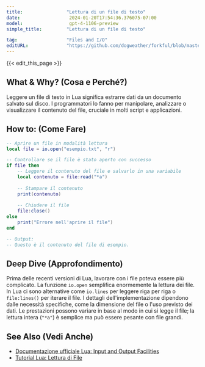```yaml
---
title:                "Lettura di un file di testo"
date:                  2024-01-20T17:54:36.376075-07:00
model:                 gpt-4-1106-preview
simple_title:         "Lettura di un file di testo"

tag:                  "Files and I/O"
editURL:              "https://github.com/dogweather/forkful/blob/master/content/it/lua/reading-a-text-file.md"
---
```


{{< edit_this_page >}}

## What & Why? (Cosa e Perché?)
Leggere un file di testo in Lua significa estrarre dati da un documento salvato sul disco. I programmatori lo fanno per manipolare, analizzare o visualizzare il contenuto del file, cruciale in molti script e applicazioni.

## How to: (Come Fare)
```Lua
-- Aprire un file in modalità lettura
local file = io.open("esempio.txt", "r")

-- Controllare se il file è stato aperto con successo
if file then
    -- Leggere il contenuto del file e salvarlo in una variabile
    local contenuto = file:read("*a")
    
    -- Stampare il contenuto
    print(contenuto)
    
    -- Chiudere il file
    file:close()
else
    print("Errore nell'aprire il file")
end
```
```Lua
-- Output:
-- Questo è il contenuto del file di esempio.
```

## Deep Dive (Approfondimento)
Prima delle recenti versioni di Lua, lavorare con i file poteva essere più complicato. La funzione `io.open` semplifica enormemente la lettura dei file. In Lua ci sono alternative come `io.lines` per leggere riga per riga o `file:lines()` per iterare il file. I dettagli dell'implementazione dipendono dalle necessità specifiche, come la dimensione del file o l'uso previsto dei dati. Le prestazioni possono variare in base al modo in cui si legge il file; la lettura intera (`"*a"`) è semplice ma può essere pesante con file grandi.

## See Also (Vedi Anche)
- [Documentazione ufficiale Lua: Input and Output Facilities](http://www.lua.org/manual/5.4/manual.html#6.8)
- [Tutorial Lua: Lettura di File](https://www.tutorialspoint.com/lua/lua_file_io.htm)
